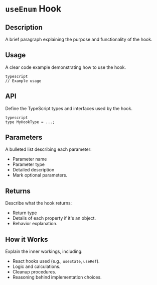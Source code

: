 # `useEnum` Hook

## Description

A brief paragraph explaining the purpose and functionality of the hook.

## Usage

A clear code example demonstrating how to use the hook.
```
typescript
// Example usage

```
## API

Define the TypeScript types and interfaces used by the hook.
```
typescript
type MyHookType = ...;

```
## Parameters

A bulleted list describing each parameter:

- Parameter name
- Parameter type
- Detailed description
- Mark optional parameters.

## Returns

Describe what the hook returns:

- Return type
- Details of each property if it's an object.
- Behavior explanation.

## How it Works

Explain the inner workings, including:

- React hooks used (e.g., `useState`, `useRef`).
- Logic and calculations.
- Cleanup procedures.
- Reasoning behind implementation choices.
